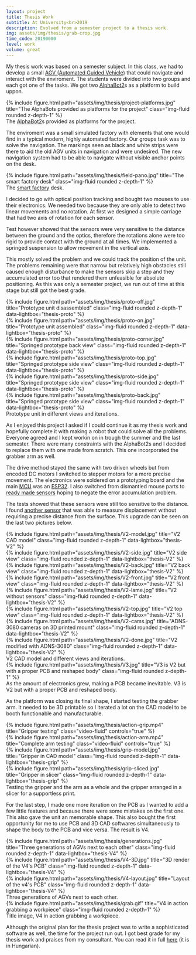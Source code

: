 ```yaml
---
layout: project
title: Thesis Work
subtitle: At University<br>2019
description: Evolved from a semester project to a thesis work.
img: assets/img/thesis/grab-crop.jpg
time_code: 20190000
level: work
volume: great
---
```


My thesis work was based on a semester subject. In this class, we had to develop a small <a href="https://en.wikipedia.org/wiki/Automated_guided_vehicle">AGV (Automated Guided Vehicle)</a> that could navigate and interact with the enviroment. The students were divided into two groups and each got one of the tasks. We got two <a href="https://www.waveshare.com/wiki/AlphaBot2-Pi">AlphaBot2</a>s as a platform to build uppon.

<div class="row align-items-center">
    <div class="col-10 mx-auto">
        {% include figure.html path="assets/img/thesis/project-platforms.jpg" title="The AlphaBots provided as platforms for the project" class="img-fluid rounded z-depth-1" %}
    </div>
</div>
<div class="caption">
    The <a href="https://www.waveshare.com/wiki/AlphaBot2-Pi">AlphaBot2</a>s provided as platforms for the project.
</div>

The enviroment was a small simulated factory with elements that one would find in a typical modern, highly automated factory. Our groups task was to solve the navigation. The markings seen as black and white strips were there to aid the old AGV units in navigation and were undesired. The new navigation system had to be able to navigate without visible anchor points on the desk.

<div class="row align-items-center">
    <div class="col-12">
        {% include figure.html path="assets/img/thesis/field-pano.jpg" title="The smart factory desk" class="img-fluid rounded z-depth-1" %}
    </div>
</div>
<div class="caption">
    The <a href="https://www.sztaki.hu/innovacio/projektek/smartfactory">smart factory</a> desk.
</div>

I decided to go with optical position tracking and bought two mouses to use their electronics. We needed two because they are only able to detect two linear movements and no rotation. At first we designed a simple carriage that had two axis of rotation for each sensor.

Test however showed that the sensors were very sensitive to the distance between the ground and the optics, therefore the rotations alone were too rigid to provide contact with the ground at all times. We implemented a springed suspension to allow movement in the vertical axis.

This mostly solved the problem and we could track the position of the unit. The problems remaining were that narrow but relatively high obstacles still caused enough disturbance to make the sensors skip a step and they accumulated error too that rendered them unfeasible for absolute positioning. As this was only a semester project, we run out of time at this stage but still got the best grade.

<div class="row align-items-center">
    <div class="col-6">
        {% include figure.html path="assets/img/thesis/proto-off.jpg" title="Prototype unit disassembled" class="img-fluid rounded z-depth-1" data-lightbox="thesis-proto" %}
    </div>
    <div class="col-6">
        {% include figure.html path="assets/img/thesis/proto-on.jpg" title="Prototype unit assembled" class="img-fluid rounded z-depth-1" data-lightbox="thesis-proto" %}
    </div>
</div>
<div class="row align-items-center">
    <div class="col-3">
        {% include figure.html path="assets/img/thesis/proto-corner.jpg" title="Springed prototype back view" class="img-fluid rounded z-depth-1" data-lightbox="thesis-proto" %}
    </div>
    <div class="col-3">
        {% include figure.html path="assets/img/thesis/proto-top.jpg" title="Springed prototype side view" class="img-fluid rounded z-depth-1" data-lightbox="thesis-proto" %}
    </div>
    <div class="col-3">
        {% include figure.html path="assets/img/thesis/proto-side.jpg" title="Springed prototype side view" class="img-fluid rounded z-depth-1" data-lightbox="thesis-proto" %}
    </div>
    <div class="col-3">
        {% include figure.html path="assets/img/thesis/proto-back.jpg" title="Springed prototype side view" class="img-fluid rounded z-depth-1" data-lightbox="thesis-proto" %}
    </div>
</div>
<div class="caption">
    Prototype unit in different views and iterations.
</div>

As I enjoyed this project I asked if I could continue it as my thesis work and hopefully complete it with making a robot that could solve all the problems. Everyone agreed and I kept workin on in trough the summer and the last semester. There were many constraints with the AlphaBot2s and I decided to replace them with one made from scratch. This one incorporated the grabber arm as well.

The drive method stayed the same with two driven wheels but from encoded DC motors I switched to stepper motors for a more precise movement. The electronics were soldered on a prototyping board and the main <a href="https://en.wikipedia.org/wiki/Microcontroller">MCU</a> was an <a href="https://en.wikipedia.org/wiki/ESP32">ESP32</a>. I also switched from dismantled mouse parts to <a href="https://www.tindie.com/products/jkicklighter/adns-9800-laser-motion-sensor/">ready made sensors</a> hoping to negate the error accumulation problem.

The tests showed that these sensors were still too sensitive to the distance. I found <a href="https://www.openimpulse.com/blog/products-page/product-category/adns-3080-optical-flow-sensor-module/">another sensor</a> that was able to measure displacement without requiring a precise distance from the surface. This upgrade can be seen on the last two pictures below.

<div class="row align-items-center">
    <div class="col-6">
        {% include figure.html path="assets/img/thesis/V2-model.jpg" title="V2 CAD model" class="img-fluid rounded z-depth-1" data-lightbox="thesis-V2" %}
    </div>
    <div class="col-6">
        {% include figure.html path="assets/img/thesis/V2-side.jpg" title="V2 side view" class="img-fluid rounded z-depth-1" data-lightbox="thesis-V2" %}
    </div>
</div>
<div class="row align-items-center">
    <div class="col-2">
        {% include figure.html path="assets/img/thesis/V2-back.jpg" title="V2 back view" class="img-fluid rounded z-depth-1" data-lightbox="thesis-V2" %}
    </div>
    <div class="col-2">
        {% include figure.html path="assets/img/thesis/V2-front.jpg" title="V2 front view" class="img-fluid rounded z-depth-1" data-lightbox="thesis-V2" %}
    </div>
    <div class="col-2">
        {% include figure.html path="assets/img/thesis/V2-lame.jpg" title="V2 without sensors" class="img-fluid rounded z-depth-1" data-lightbox="thesis-V2" %}
    </div>
    <div class="col-2">
        {% include figure.html path="assets/img/thesis/V2-top.jpg" title="V2 top view" class="img-fluid rounded z-depth-1" data-lightbox="thesis-V2" %}
    </div>
    <div class="col-2">
        {% include figure.html path="assets/img/thesis/V2-cams.jpg" title="ADNS-3080 cameras on 3D printed mount" class="img-fluid rounded z-depth-1" data-lightbox="thesis-V2" %}
    </div>
    <div class="col-2">
        {% include figure.html path="assets/img/thesis/V2-done.jpg" title="V2 modified with ADNS-3080" class="img-fluid rounded z-depth-1" data-lightbox="thesis-V2" %}
    </div>
</div>
<div class="caption">
    V2 CAD model and different views and iterations.
</div>

<div class="row align-items-center">
    <div class="col-10 mx-auto">
        {% include figure.html path="assets/img/thesis/V3.jpg" title="V3 is V2 but with a proper PCB and reshaped body" class="img-fluid rounded z-depth-1" %}
    </div>
</div>
<div class="caption">
    As the amount of electronics grew, making a PCB became inevitable. V3 is V2 but with a proper PCB and reshaped body.
</div>

As the platform was closing its final shape, I started testing the grabber arm. It needed to be 3D printable so I iterated a lot on the CAD model to be booth functionable and manufacturable.

<div class="row align-items-center">
    <div class="col-3">
        {% include figure.html path="assets/img/thesis/action-grip.mp4" title="Gripper testing" class="video-fluid" controls="true" %}
    </div>
    <div class="col-9">
        {% include figure.html path="assets/img/thesis/action-arm.mp4" title="Complete arm testing" class="video-fluid" controls="true" %}
    </div>
</div>
<div class="row align-items-center">
    <div class="col-3"></div>
    <div class="col-3">
        {% include figure.html path="assets/img/thesis/grip-model.jpg" title="Gripper in CAD model" class="img-fluid rounded z-depth-1" data-lightbox="thesis-grip" %}
    </div>
    <div class="col-3">
        {% include figure.html path="assets/img/thesis/grip-sliced.jpg" title="Gripper in slicer" class="img-fluid rounded z-depth-1" data-lightbox="thesis-grip" %}
    </div>
    <div class="col-3"></div>
</div>
<div class="caption">
    Testing the gripper and the arm as a whole and the gripper arranged in a slicer for a supportless print.
</div>

For the last step, I made one more iteration on the PCB as I wanted to add a few little features and because there were some mistakes on the first one. This also gave the unit an memorable shape. This also bought the first opportunity for me to use PCB and 3D CAD softwares simultaneously to shape the body to the PCB and vice versa. The result is V4.

<div class="row align-items-center">
    <div class="col-10 mx-auto">
        {% include figure.html path="assets/img/thesis/generations.jpg" title="Three generations of AGVs next to each other" class="img-fluid rounded z-depth-1" data-lightbox="thesis-V4" %}
    </div>
</div>
<div class="row align-items-center">
    <div class="col-3"></div>
    <div class="col-3">
        {% include figure.html path="assets/img/thesis/V4-3D.jpg" title="3D render of the V4's PCB" class="img-fluid rounded z-depth-1" data-lightbox="thesis-V4" %}
    </div>
    <div class="col-3">
        {% include figure.html path="assets/img/thesis/V4-layout.jpg" title="Layout of the v4's PCB" class="img-fluid rounded z-depth-1" data-lightbox="thesis-V4" %}
    </div>
    <div class="col-3"></div>
</div>
<div class="caption">
    Three generations of AGVs next to each other.
</div>

<div class="row align-items-center">
    <div class="col-8 mx-auto">
        {% include figure.html path="assets/img/thesis/grab.gif" title="V4 in action grabbing a workpiece" class="img-fluid rounded z-depth-1" %}
    </div>
</div>
<div class="caption">
    Title image, V4 in action grabbing a workpiece.
</div>

Although the original plan for the thesis project was to write a sophisticated software as well, the time for the project run out. I got best grade for my thesis work and praises from my consultant. You can read it in full <a href="{{ 'assets/pdf/thesis.pdf' | relative_url}}">here</a> (it is in Hungarian).